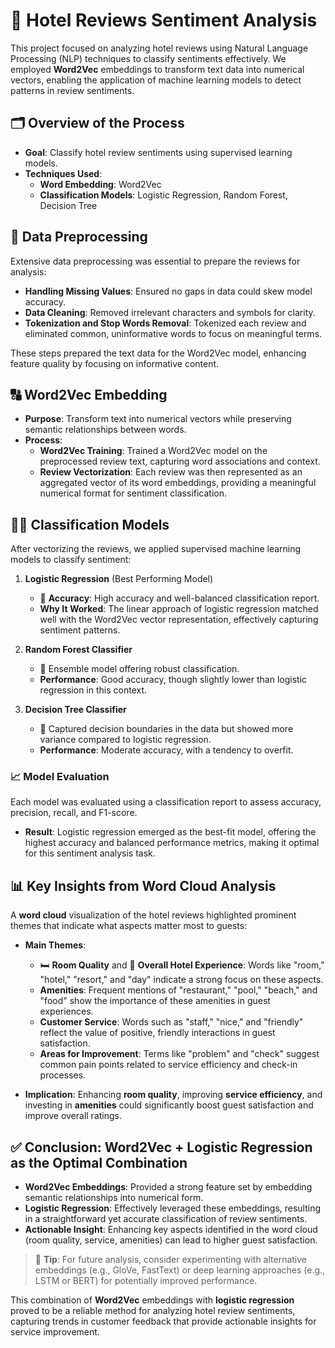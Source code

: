 # 🏨 Hotel Reviews Sentiment Analysis

This project focused on analyzing hotel reviews using Natural Language Processing (NLP) techniques to classify sentiments effectively. We employed **Word2Vec** embeddings to transform text data into numerical vectors, enabling the application of machine learning models to detect patterns in review sentiments.

## 🗂️ Overview of the Process

- **Goal**: Classify hotel review sentiments using supervised learning models.
- **Techniques Used**:
  - **Word Embedding**: Word2Vec
  - **Classification Models**: Logistic Regression, Random Forest, Decision Tree

## 🧹 Data Preprocessing

Extensive data preprocessing was essential to prepare the reviews for analysis:

- **Handling Missing Values**: Ensured no gaps in data could skew model accuracy.
- **Data Cleaning**: Removed irrelevant characters and symbols for clarity.
- **Tokenization and Stop Words Removal**: Tokenized each review and eliminated common, uninformative words to focus on meaningful terms.
  
These steps prepared the text data for the Word2Vec model, enhancing feature quality by focusing on informative content.

## 🔠 Word2Vec Embedding

- **Purpose**: Transform text into numerical vectors while preserving semantic relationships between words.
- **Process**:
  - **Word2Vec Training**: Trained a Word2Vec model on the preprocessed review text, capturing word associations and context.
  - **Review Vectorization**: Each review was then represented as an aggregated vector of its word embeddings, providing a meaningful numerical format for sentiment classification.

## 🧑‍🏫 Classification Models

After vectorizing the reviews, we applied supervised machine learning models to classify sentiment:

1. **Logistic Regression** (Best Performing Model)
   - 🌟 **Accuracy**: High accuracy and well-balanced classification report.
   - **Why It Worked**: The linear approach of logistic regression matched well with the Word2Vec vector representation, effectively capturing sentiment patterns.

2. **Random Forest Classifier**
   - 🌲 Ensemble model offering robust classification.
   - **Performance**: Good accuracy, though slightly lower than logistic regression in this context.

3. **Decision Tree Classifier**
   - 🌳 Captured decision boundaries in the data but showed more variance compared to logistic regression.
   - **Performance**: Moderate accuracy, with a tendency to overfit.

### 📈 Model Evaluation

Each model was evaluated using a classification report to assess accuracy, precision, recall, and F1-score.

- **Result**: Logistic regression emerged as the best-fit model, offering the highest accuracy and balanced performance metrics, making it optimal for this sentiment analysis task.

## 📊 Key Insights from Word Cloud Analysis

A **word cloud** visualization of the hotel reviews highlighted prominent themes that indicate what aspects matter most to guests:

- **Main Themes**:
  - 🛏️ **Room Quality** and 🏨 **Overall Hotel Experience**: Words like "room," "hotel," "resort," and "day" indicate a strong focus on these aspects.
  - **Amenities**: Frequent mentions of "restaurant," "pool," "beach," and "food" show the importance of these amenities in guest experiences.
  - **Customer Service**: Words such as "staff," "nice," and "friendly" reflect the value of positive, friendly interactions in guest satisfaction.
  - **Areas for Improvement**: Terms like "problem" and "check" suggest common pain points related to service efficiency and check-in processes.

- **Implication**: Enhancing **room quality**, improving **service efficiency**, and investing in **amenities** could significantly boost guest satisfaction and improve overall ratings.

## ✅ Conclusion: Word2Vec + Logistic Regression as the Optimal Combination

- **Word2Vec Embeddings**: Provided a strong feature set by embedding semantic relationships into numerical form.
- **Logistic Regression**: Effectively leveraged these embeddings, resulting in a straightforward yet accurate classification of review sentiments.
- **Actionable Insight**: Enhancing key aspects identified in the word cloud (room quality, service, amenities) can lead to higher guest satisfaction.

> 📌 **Tip**: For future analysis, consider experimenting with alternative embeddings (e.g., GloVe, FastText) or deep learning approaches (e.g., LSTM or BERT) for potentially improved performance.

This combination of **Word2Vec** embeddings with **logistic regression** proved to be a reliable method for analyzing hotel review sentiments, capturing trends in customer feedback that provide actionable insights for service improvement.

